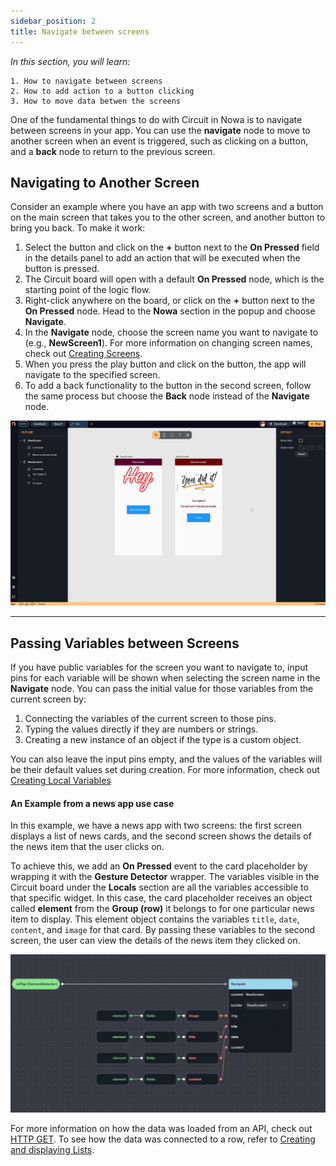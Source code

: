 ```yaml
---
sidebar_position: 2
title: Navigate between screens
---
```


*In this section, you will learn:*
```
1. How to navigate between screens
2. How to add action to a button clicking
3. How to move data betwen the screens
```

One of the fundamental things to do with Circuit in Nowa is to navigate between screens in your app. You can use the **navigate** node to move to another screen when an event is triggered, such as clicking on a button, and a **back** node to return to the previous screen.

## Navigating to Another Screen

Consider an example where you have an app with two screens and a button on the main screen that takes you to the other screen, and another button to bring you back. To make it work:

1.  Select the button and click on the **+** button next to the **On Pressed** field in the details panel to add an action that will be executed when the button is pressed.
2.  The Circuit board will open with a default **On Pressed** node, which is the starting point of the logic flow.
3.  Right-click anywhere on the board, or click on the **+** button next to the **On Pressed** node. Head to the **Nowa** section in the popup and choose **Navigate**.
4.  In the **Navigate** node, choose the screen name you want to navigate to (e.g., **NewScreen1**). For more information on changing screen names, check out [Creating Screens](../ui/screens/create_screens.md).
5.  When you press the play button and click on the button, the app will navigate to the specified screen.
6. To add a back functionality to the button in the second screen, follow the same process but choose the **Back** node instead of the **Navigate** node.

![](./img/navigate.gif)


---


## Passing Variables between Screens

If you have public variables for the screen you want to navigate to, input pins for each variable will be shown when selecting the screen name in the **Navigate** node. You can pass the initial value for those variables from the current screen by:

1.  Connecting the variables of the current screen to those pins.
2.  Typing the values directly if they are numbers or strings.
3.  Creating a new instance of an object if the type is a custom object.

You can also leave the input pins empty, and the values of the variables will be their default values set during creation. For more information, check out [Creating Local Variables](../variables/local_variables/var_vs_param.md)

#### An Example from a news app use case
In this example, we have a news app with two screens: the first screen displays a list of news cards, and the second screen shows the details of the news item that the user clicks on.

To achieve this, we add an **On Pressed** event to the card placeholder by wrapping it with the **Gesture Detector** wrapper. The variables visible in the Circuit board under the **Locals** section are all the variables accessible to that specific widget. In this case, the card placeholder receives an object called **element** from the **Group (row)** it belongs to for one particular news item to display. This element object contains the variables `title`, `date`, `content`, and `image` for that card. By passing these variables to the second screen, the user can view the details of the news item they clicked on.


![](./img/moving_data_with_navigate.png)


For more information on how the data was loaded from an API, check out [HTTP GET](../data/get_request.md). To see how the data was connected to a row, refer to [Creating and displaying Lists](../variables/lists.md).


